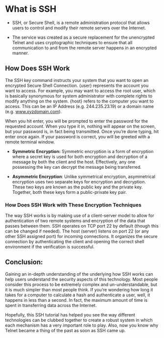 # What is SSH

- SSH, or Secure Shell, is a remote administration protocol that allows users to control and modify their remote servers over the Internet.

- The service was created as a secure replacement for the unencrypted Telnet and uses cryptographic techniques to ensure that all communication to and from the remote server happens in an encrypted manner.

## How Does SSH Work
The SSH key command instructs your system that you want to open an encrypted Secure Shell Connection. {user} represents the account you want to access. For example, you may want to access the root user, which is basically synonymous for system administrator with complete rights to modify anything on the system. {host} refers to the computer you want to access. This can be an IP Address (e.g. 244.235.23.19) or a domain name (e.g. www.xyzdomain.com).

When you hit enter, you will be prompted to enter the password for the requested account. When you type it in, nothing will appear on the screen, but your password is, in fact being transmitted. Once you’re done typing, hit enter once again. If your password is correct, you will be greeted with a remote terminal window.

* **Symmetric Encryption:** Symmetric encryption is a form of encryption where a secret key is used for both encryption and decryption of a message by both the client and the host. Effectively, any one possessing the key can decrypt the message being transferred.

* **Asymmetric Encryption**: Unlike symmetrical encryption, asymmetrical encryption uses two separate keys for encryption and decryption. These two keys are known as the public key and the private key. Together, both these keys form a public-private key pair.

### How Does SSH Work with These Encryption Techniques
The way SSH works is by making use of a client-server model to allow for authentication of two remote systems and encryption of the data that passes between them.
SSH operates on TCP port 22 by default (though this can be changed if needed). The host (server) listens on port 22 (or any other SSH assigned port) for incoming connections. It organizes the secure connection by authenticating the client and opening the correct shell environment if the verification is successful.

## Conclusion:
Gaining an in-depth understanding of the underlying how SSH works can help users understand the security aspects of this technology. Most people consider this process to be extremely complex and un-understandable, but it is much simpler than most people think. If you’re wondering how long it takes for a computer to calculate a hash and authenticate a user, well, it happens in less than a second. In fact, the maximum amount of time is spent in transferring data across the Internet.

Hopefully, this SSH tutorial has helped you see the way different technologies can be clubbed together to create a robust system in which each mechanism has a very important role to play. Also, now you know why Telnet became a thing of the past as soon as SSH came up.






